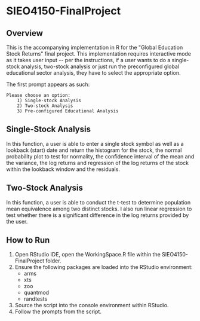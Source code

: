 # SIEO4150-FinalProject

## Overview
This is the accompanying implementation in R for the "Global Education Stock Returns" final project. This implementation requires interactive mode as it takes user input -- per the instructions, if a user wants to do a single-stock analysis, two-stock analysis or just run the preconfigured global educational sector analysis, they have to select the appropriate option.

The first prompt appears as such:
```
Please choose an option: 
	1) Single-stock Analysis 
	2) Two-stock Analysis 
	3) Pre-configured Educational Analysis
```

## Single-Stock Analysis
In this function, a user is able to enter a single stock symbol as well as a lookback (start) date and return the histogram for the stock, the normal probability plot to test for normality, the confidence interval of the mean and the variance, the log returns and regression of the log returns of the stock within the lookback window and the residuals.

## Two-Stock Analysis
In this function, a user is able to conduct the t-test to determine population mean equivalence among two distinct stocks. I also run linear regression to test whether there is a significant difference in the log returns provided by the user.

## How to Run
1. Open RStudio IDE, open the WorkingSpace.R file within the SIEO4150-FinalProject folder.
2. Ensure the following packages are loaded into the RStudio environment:
	- arms
	- xts
	- zoo
	- quantmod
	- randtests
3. Source the script into the console environment within RStudio. 
4. Follow the prompts from the script.

